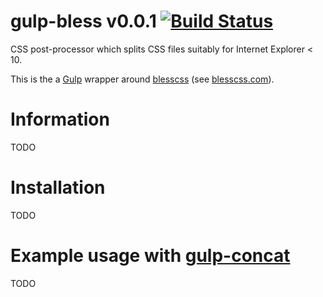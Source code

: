 gulp-bless v0.0.1 [![Build Status](https://travis-ci.org/adam-lynch/gulp-bless.png)](https://travis-ci.org/adam-lynch/gulp-bless)
==========

CSS post-processor which splits CSS files suitably for Internet Explorer &lt; 10.   

This is the a [Gulp](http://github.com/gulpjs/gulp) wrapper around [blesscss](https://github.com/paulyoung/bless.js) (see [blesscss.com](http://blesscss.com/)).

# Information
TODO

# Installation
TODO

# Example usage with [gulp-concat](http://github.com/wearefractal/gulp-concat)
TODO